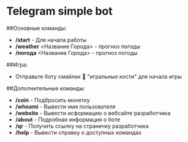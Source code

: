 # Telegram simple bot
##Основные команды:
- **/start** - Для начала работы  
- **/weather** <Название Города> - прогноз погоды  
- **/погода** <Название Города> - прогноз погоды

##Игра:
- Отправьте боту cмайлик 🎲 "игральные кости" для начала игры  

##Дополнительные команды:
- **/coin** - Подбросить монетку  
- **/whoami** - Вывести имя пользователя  
- **/website** - Вывести исформацию о вебсайте разработчика  
- **/about** - Подробная информация о боте
- **/qr** - Получить ссылку на страничку разработчика  
- **/help** - Вывести справку о доступных командах  